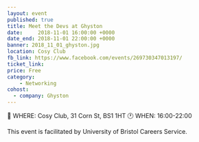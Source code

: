 ```yaml
---
layout: event
published: true
title: Meet the Devs at Ghyston
date:     2018-11-01 16:00:00 +0000
date_end: 2018-11-01 22:00:00 +0000
banner: 2018_11_01_ghyston.jpg
location: Cosy Club
fb_link: https://www.facebook.com/events/269730347013197/
ticket_link:
price: Free
category:
    - Networking
cohost:
  - company: Ghyston
---
```


📍 WHERE: Cosy Club, 31 Corn St, BS1 1HT
🕐 WHEN: 16:00-22:00

This event is facilitated by University of Bristol Careers Service.
